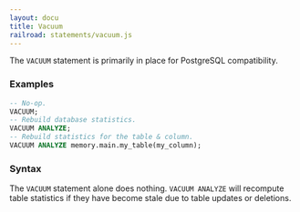 ```yaml
---
layout: docu
title: Vacuum
railroad: statements/vacuum.js
---
```


The `VACUUM` statement is primarily in place for PostgreSQL compatibility.

### Examples
```sql
-- No-op.
VACUUM;
-- Rebuild database statistics.
VACUUM ANALYZE;
-- Rebuild statistics for the table & column.
VACUUM ANALYZE memory.main.my_table(my_column);
```

### Syntax
<div id="rrdiagram1"></div>

The `VACUUM` statement alone does nothing. `VACUUM ANALYZE` will recompute table statistics if they
have become stale due to table updates or deletions.
